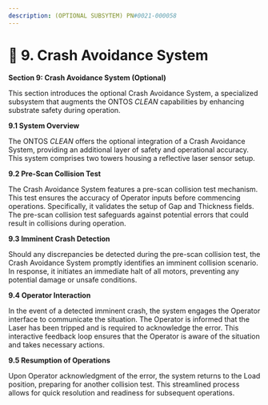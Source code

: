 ```yaml
---
description: (OPTIONAL SUBSYTEM) PN#0021-000058
---
```


# 🔴 9. Crash Avoidance System



**Section 9: Crash Avoidance System (Optional)**

This section introduces the optional Crash Avoidance System, a specialized subsystem that augments the ONTOS _CLEAN_ capabilities by enhancing substrate safety during operation.

**9.1 System Overview**

The ONTOS _CLEAN_ offers the optional integration of a Crash Avoidance System, providing an additional layer of safety and operational accuracy. This system comprises two towers housing a reflective laser sensor setup.

**9.2 Pre-Scan Collision Test**

The Crash Avoidance System features a pre-scan collision test mechanism. This test ensures the accuracy of Operator inputs before commencing operations. Specifically, it validates the setup of Gap and Thickness fields. The pre-scan collision test safeguards against potential errors that could result in collisions during operation.

**9.3 Imminent Crash Detection**

Should any discrepancies be detected during the pre-scan collision test, the Crash Avoidance System promptly identifies an imminent collision scenario. In response, it initiates an immediate halt of all motors, preventing any potential damage or unsafe conditions.

**9.4 Operator Interaction**

In the event of a detected imminent crash, the system engages the Operator interface to communicate the situation. The Operator is informed that the Laser has been tripped and is required to acknowledge the error. This interactive feedback loop ensures that the Operator is aware of the situation and takes necessary actions.

**9.5 Resumption of Operations**

Upon Operator acknowledgment of the error, the system returns to the Load position, preparing for another collision test. This streamlined process allows for quick resolution and readiness for subsequent operations.



